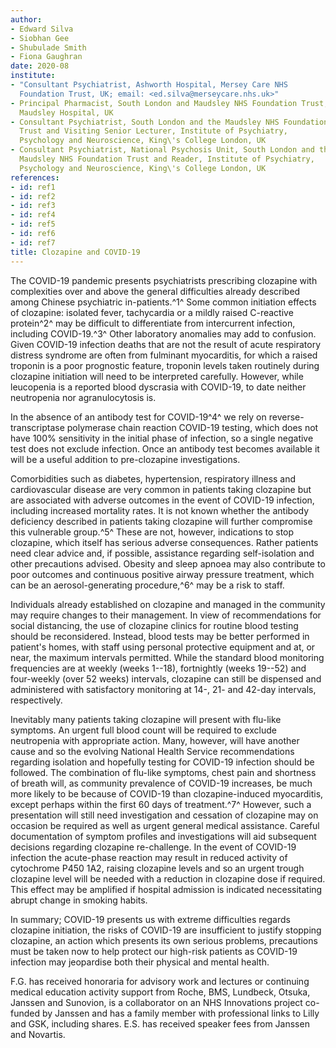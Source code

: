 ```yaml
---
author:
- Edward Silva
- Siobhan Gee
- Shubulade Smith
- Fiona Gaughran
date: 2020-08
institute:
- "Consultant Psychiatrist, Ashworth Hospital, Mersey Care NHS
  Foundation Trust, UK; email: <ed.silva@merseycare.nhs.uk>"
- Principal Pharmacist, South London and Maudsley NHS Foundation Trust,
  Maudsley Hospital, UK
- Consultant Psychiatrist, South London and the Maudsley NHS Foundation
  Trust and Visiting Senior Lecturer, Institute of Psychiatry,
  Psychology and Neuroscience, King\'s College London, UK
- Consultant Psychiatrist, National Psychosis Unit, South London and the
  Maudsley NHS Foundation Trust and Reader, Institute of Psychiatry,
  Psychology and Neuroscience, King\'s College London, UK
references:
- id: ref1
- id: ref2
- id: ref3
- id: ref4
- id: ref5
- id: ref6
- id: ref7
title: Clozapine and COVID-19
---
```


The COVID-19 pandemic presents psychiatrists prescribing clozapine with
complexities over and above the general difficulties already described
among Chinese psychiatric in-patients.^1^ Some common initiation effects
of clozapine: isolated fever, tachycardia or a mildly raised C-reactive
protein^2^ may be difficult to differentiate from intercurrent
infection, including COVID-19.^3^ Other laboratory anomalies may add to
confusion. Given COVID-19 infection deaths that are not the result of
acute respiratory distress syndrome are often from fulminant
myocarditis, for which a raised troponin is a poor prognostic feature,
troponin levels taken routinely during clozapine initiation will need to
be interpreted carefully. However, while leucopenia is a reported blood
dyscrasia with COVID-19, to date neither neutropenia nor agranulocytosis
is.

In the absence of an antibody test for COVID-19^4^ we rely on
reverse-transcriptase polymerase chain reaction COVID-19 testing, which
does not have 100% sensitivity in the initial phase of infection, so a
single negative test does not exclude infection. Once an antibody test
becomes available it will be a useful addition to pre-clozapine
investigations.

Comorbidities such as diabetes, hypertension, respiratory illness and
cardiovascular disease are very common in patients taking clozapine but
are associated with adverse outcomes in the event of COVID-19 infection,
including increased mortality rates. It is not known whether the
antibody deficiency described in patients taking clozapine will further
compromise this vulnerable group.^5^ These are not, however, indications
to stop clozapine, which itself has serious adverse consequences. Rather
patients need clear advice and, if possible, assistance regarding
self-isolation and other precautions advised. Obesity and sleep apnoea
may also contribute to poor outcomes and continuous positive airway
pressure treatment, which can be an aerosol-generating procedure,^6^ may
be a risk to staff.

Individuals already established on clozapine and managed in the
community may require changes to their management. In view of
recommendations for social distancing, the use of clozapine clinics for
routine blood testing should be reconsidered. Instead, blood tests may
be better performed in patient\'s homes, with staff using personal
protective equipment and at, or near, the maximum intervals permitted.
While the standard blood monitoring frequencies are at weekly (weeks
1--18), fortnightly (weeks 19--52) and four-weekly (over 52 weeks)
intervals, clozapine can still be dispensed and administered with
satisfactory monitoring at 14-, 21- and 42-day intervals, respectively.

Inevitably many patients taking clozapine will present with flu-like
symptoms. An urgent full blood count will be required to exclude
neutropenia with appropriate action. Many, however, will have another
cause and so the evolving National Health Service recommendations
regarding isolation and hopefully testing for COVID-19 infection should
be followed. The combination of flu-like symptoms, chest pain and
shortness of breath will, as community prevalence of COVID-19 increases,
be much more likely to be because of COVID-19 than clozapine-induced
myocarditis, except perhaps within the first 60 days of treatment.^7^
However, such a presentation will still need investigation and cessation
of clozapine may on occasion be required as well as urgent general
medical assistance. Careful documentation of symptom profiles and
investigations will aid subsequent decisions regarding clozapine
re-challenge. In the event of COVID-19 infection the acute-phase
reaction may result in reduced activity of cytochrome P450 1A2, raising
clozapine levels and so an urgent trough clozapine level will be needed
with a reduction in clozapine dose if required. This effect may be
amplified if hospital admission is indicated necessitating abrupt change
in smoking habits.

In summary; COVID-19 presents us with extreme difficulties regards
clozapine initiation, the risks of COVID-19 are insufficient to justify
stopping clozapine, an action which presents its own serious problems,
precautions must be taken now to help protect our high-risk patients as
COVID-19 infection may jeopardise both their physical and mental health.

F.G. has received honoraria for advisory work and lectures or continuing
medical education activity support from Roche, BMS, Lundbeck, Otsuka,
Janssen and Sunovion, is a collaborator on an NHS Innovations project
co-funded by Janssen and has a family member with professional links to
Lilly and GSK, including shares. E.S. has received speaker fees from
Janssen and Novartis.
